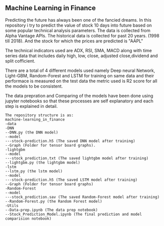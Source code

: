 ## Machine Learning in Finance

Predicting the future has always been one of the fancied dreams.
In this repository i try to predict the value of stock 10 days into future based on some popular technical analysis parameters.
The data is collected from Alpha Vantage APIs. The historical data is collected for past 20 years. (1998 till 2018).
And the stock for which the prices are predicted is "AAPL"

The technical indicators used are ADX, RSI, SMA, MACD along with time series data that includes daily high, low, close, adjusted close,dividend and split cofficient.

There are a total of 4 different models used namely Deep neural Network, Light-GBM, Random-Forest and LSTM for training on same data and their performace is measured on the test data the metric used is R2 score for all the models to be consistent.

The data prepration and Comparing of the models have been done using jupyter notebooks so that these processes are self explanatory and each step is explained in detail.

```
The repository structure is as:
machine-learning_in_finance
-data
-DNN
--DNN.py (the DNN model)
--model 
---stock-prediction.h5 (The saved DNN model after training)
--Graph (Folder for tensor board graphs).
-lightgbm
--model
---stock_prediction.txt (The saved lightgbm model after training)
--lightgbm.py (the lightgbm model)
-lstm
--lstm.py (the lstm model)
--model
---stock-prediction.h5 (The saved LSTM model after training)
--Graph (Folder for tensor board graphs)
-Random-Forest
--model
---stock_prediction.sav (The saved Random-Forest model after training)
--Random-Forest.py (the Random Forest model)
-Utils
--Data-prep.ipynb (The data prep notebook)
--Stock_Prediction_Model.ipynb (The final prediction and model comparision notebook)

```

